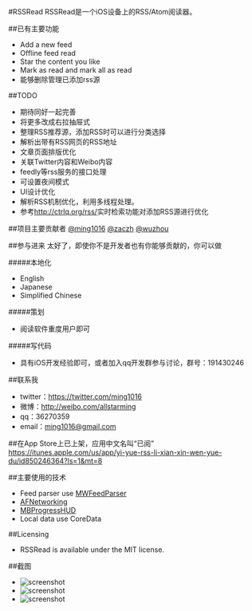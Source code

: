 #RSSRead
RSSRead是一个iOS设备上的RSS/Atom阅读器。 

##已有主要功能
* Add a new feed
* Offline feed read
* Star the content you like
* Mark as read and mark all as read
* 能够删除管理已添加rss源

##TODO
* 期待同好一起完善
* 将更多改成右拉抽屉式
* 整理RSS推荐源，添加RSS时可以进行分类选择
* 解析出带有RSS网页的RSS地址
* 文章页面排版优化
* 关联Twitter内容和Weibo内容
* feedly等rss服务的接口处理
* 可设置夜间模式
* UI设计优化
* 解析RSS机制优化，利用多线程处理。
* 参考<http://ctrlq.org/rss/>实时检索功能对添加RSS源进行优化

##项目主要贡献者
[@ming1016](https://github.com/ming1016) [@zaczh](https://github.com/zaczh) [@wuzhou](https://github.com/wuzhou)


##参与进来
太好了，即使你不是开发者也有你能够贡献的，你可以做

#####本地化
* English
* Japanese
* Simplified Chinese

#####策划
* 阅读软件重度用户即可

#####写代码
* 具有iOS开发经验即可，或者加入qq开发群参与讨论，群号：191430246

##联系我
* twitter：<https://twitter.com/ming1016>
* 微博：<http://weibo.com/allstarming>
* qq：36270359  
* email：ming1016@gmail.com  

##在App Store上已上架，应用中文名叫“已阅”  
<https://itunes.apple.com/us/app/yi-yue-rss-li-xian-xin-wen-yue-du/id850246364?ls=1&mt=8> 

##主要使用的技术
* Feed parser use [MWFeedParser](https://github.com/mwaterfall/MWFeedParser)
* [AFNetworking](https://github.com/AFNetworking/AFNetworking)
* [MBProgressHUD](https://github.com/jdg/MBProgressHUD)
* Local data use CoreData

##Licensing
* RSSRead is available under the MIT license.

##截图
* ![screenshot](https://s4.mzstatic.com/us/r30/Purple4/v4/17/69/a4/1769a442-0005-946e-ddfd-5f7006d37bb7/mzl.pxcwpgaz.png?downloadKey=1400654965_75c77474b828c55b1ca9a47e109d5af7)
* ![screenshot](https://s3.mzstatic.com/us/r30/Purple/v4/70/d5/b5/70d5b516-df45-d129-1800-4cb874eb2a2a/mzl.iyqvfpcj.png?downloadKey=1400654965_faa1c06695b3cf8bd4cefadd90a03406)
* ![screenshot](https://s1.mzstatic.com/us/r30/Purple/v4/dc/87/6d/dc876d97-c32e-7ece-c9cc-e614c8b2af94/mzl.ivsxizml.png?downloadKey=1400654965_53782328db2201b7519fff3f201a0428)
